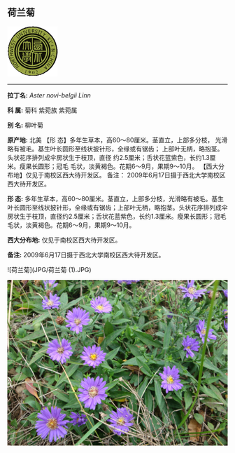 ## 荷兰菊

![西北大学校园网络植物志](JPG/nwu.gif)

---

**拉丁名:**  _Aster novi-belgii Linn_

**科 属:** 菊科 紫菀族 紫菀属

**别 名:** 柳叶菊

**原产地:** 北美
 【形 态】多年生草本，高60～80厘米。茎直立，上部多分枝，
 光滑略有被毛。基生叶长圆形至线状披针形，全缘或有锯齿；
 上部叶无柄，略抱茎。头状花序排列成伞房状生于枝顶，直径
 约2.5厘米；舌状花蓝紫色，长约1.3厘米。瘦果长圆形；冠毛
 毛状，淡黄褐色。花期6～9月，果期9～10月。
【西大分布地】仅见于南校区西大待开发区。
备注：
 2009年6月17日摄于西北大学南校区西大待开发区。

**形  态:** 多年生草本，高60～80厘米。茎直立，上部多分枝，光滑略有被毛。基生叶长圆形至线状披针形，全缘或有锯齿；上部叶无柄，略抱茎。头状花序排列成伞房状生于枝顶，直径约2.5厘米；舌状花蓝紫色，长约1.3厘米。瘦果长圆形；冠毛毛状，淡黄褐色。花期6～9月，果期9～10月。

**西大分布地:** 仅见于南校区西大待开发区。

**备注:** 2009年6月17日摄于西北大学南校区西大待开发区。

![荷兰菊](JPG/荷兰菊 (1).JPG) 

![荷兰菊](JPG/荷兰菊.JPG) 

